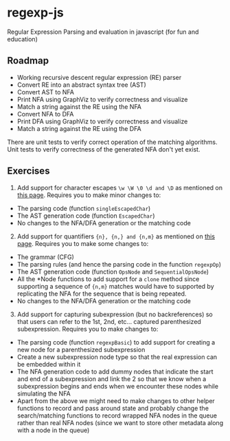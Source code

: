 regexp-js
=========

Regular Expression Parsing and evaluation in javascript (for fun and education)

## Roadmap

* Working recursive descent regular expression (RE) parser
* Convert RE into an abstract syntax tree (AST)
* Convert AST to NFA
* Print NFA using GraphViz to verify correctness and visualize
* Match a string against the RE using the NFA
* Convert NFA to DFA
* Print DFA using GraphViz to verify correctness and visualize
* Match a string against the RE using the DFA

There are unit tests to verify correct operation of the matching algorithms.
Unit tests to verify correctness of the generated NFA don't yet exist.

## Exercises

1. Add support for character escapes ```\w \W \0 \d and \D``` as mentioned on [this page](http://www.javascriptkit.com/javatutors/redev2.shtml). Requires you to make minor changes to:
  * The parsing code (function ```singleEscapedChar```)
  * The AST generation code (function ```EscapedChar```)
  * No changes to the NFA/DFA generation or the matching code
2. Add support for quantifiers ```{n}, {n,} and {n,m}``` as mentioned on [this page](http://www.javascriptkit.com/javatutors/redev2.shtml). Requires you to make some changes to:
  * The grammar (CFG)
  * The parsing rules (and hence the parsing code in the function ```regexpOp```)
  * The AST generation code (function ```OpsNode``` and ```SequentialOpsNode```)
  * All the \*Node functions to add support for a ```clone``` method since supporting a sequence of ```{n,m}``` matches would have to supported by replicating the NFA for the sequence that is being repeated.
  * No changes to the NFA/DFA generation or the matching code
3. Add support for capturing subexpression (but no backreferences) so that users can refer to the 1st, 2nd, etc... captured parenthesized subexpression. Requires you to make changes to:
  * The parsing code (function ```regexpBasic```) to add support for creating a new node for a parenthesized subexpression
  * Create a new subexpression node type so that the real expression can be embedded within it
  * The NFA generation code to add dummy nodes that indicate the start and end of a subexpression and link the 2 so that we know when a subexpression begins and ends when we encounter these nodes while simulating the NFA
  * Apart from the above we might need to make changes to other helper functions to record and pass around state and probably change the search/matching functions to record wrapped NFA nodes in the queue rather than real NFA nodes (since we want to store other metadata along with a 
node in the queue)
